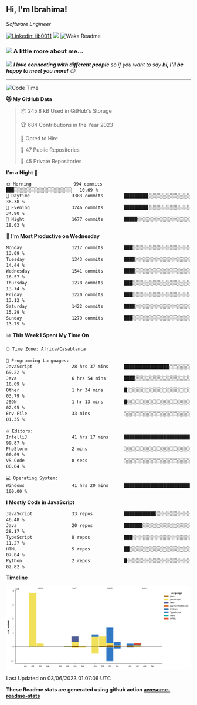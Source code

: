 <h2>Hi, I'm Ibrahima! </h2>
<p><em>Software Engineer 
</em></p>


[![Linkedin: iib0011](https://img.shields.io/badge/-iib0011-blue?style=flat-square&logo=Linkedin&logoColor=white&link=https://www.linkedin.com/in/iib0011/)](https://www.linkedin.com/in/iib0011/)
![](https://visitor-badge.glitch.me/badge?page_id=iib0011)
![Waka Readme](https://github.com/iib0011/iib0011/workflows/Waka%20Readme/badge.svg)


### <img src="https://media.giphy.com/media/VgCDAzcKvsR6OM0uWg/giphy.gif" width="50"> A little more about me...  


<img src="https://media.giphy.com/media/LnQjpWaON8nhr21vNW/giphy.gif" width="60"> <em><b>I love connecting with different people</b> so if you want to say <b>hi, I'll be happy to meet you more!</b> 😊</em>

---
<!--START_SECTION:waka-->
![Code Time](http://img.shields.io/badge/Code%20Time-2%2C144%20hrs%2035%20mins-blue)

**🐱 My GitHub Data** 

> 📦 245.8 kB Used in GitHub's Storage 
 > 
> 🏆 684 Contributions in the Year 2023
 > 
> 💼 Opted to Hire
 > 
> 📜 47 Public Repositories 
 > 
> 🔑 45 Private Repositories 
 > 
**I'm a Night 🦉** 

```text
🌞 Morning                994 commits         ███░░░░░░░░░░░░░░░░░░░░░░   10.69 % 
🌆 Daytime                3383 commits        █████████░░░░░░░░░░░░░░░░   36.38 % 
🌃 Evening                3246 commits        █████████░░░░░░░░░░░░░░░░   34.90 % 
🌙 Night                  1677 commits        █████░░░░░░░░░░░░░░░░░░░░   18.03 % 
```
📅 **I'm Most Productive on Wednesday** 

```text
Monday                   1217 commits        ███░░░░░░░░░░░░░░░░░░░░░░   13.09 % 
Tuesday                  1343 commits        ████░░░░░░░░░░░░░░░░░░░░░   14.44 % 
Wednesday                1541 commits        ████░░░░░░░░░░░░░░░░░░░░░   16.57 % 
Thursday                 1278 commits        ███░░░░░░░░░░░░░░░░░░░░░░   13.74 % 
Friday                   1220 commits        ███░░░░░░░░░░░░░░░░░░░░░░   13.12 % 
Saturday                 1422 commits        ████░░░░░░░░░░░░░░░░░░░░░   15.29 % 
Sunday                   1279 commits        ███░░░░░░░░░░░░░░░░░░░░░░   13.75 % 
```


📊 **This Week I Spent My Time On** 

```text
🕑︎ Time Zone: Africa/Casablanca

💬 Programming Languages: 
JavaScript               28 hrs 37 mins      █████████████████░░░░░░░░   69.22 % 
Java                     6 hrs 54 mins       ████░░░░░░░░░░░░░░░░░░░░░   16.69 % 
Other                    1 hr 34 mins        █░░░░░░░░░░░░░░░░░░░░░░░░   03.79 % 
JSON                     1 hr 13 mins        █░░░░░░░░░░░░░░░░░░░░░░░░   02.95 % 
Env File                 33 mins             ░░░░░░░░░░░░░░░░░░░░░░░░░   01.35 % 

🔥 Editors: 
IntelliJ                 41 hrs 17 mins      █████████████████████████   99.87 % 
PhpStorm                 2 mins              ░░░░░░░░░░░░░░░░░░░░░░░░░   00.09 % 
VS Code                  0 secs              ░░░░░░░░░░░░░░░░░░░░░░░░░   00.04 % 

💻 Operating System: 
Windows                  41 hrs 20 mins      █████████████████████████   100.00 % 
```

**I Mostly Code in JavaScript** 

```text
JavaScript               33 repos            ████████████░░░░░░░░░░░░░   46.48 % 
Java                     20 repos            ███████░░░░░░░░░░░░░░░░░░   28.17 % 
TypeScript               8 repos             ███░░░░░░░░░░░░░░░░░░░░░░   11.27 % 
HTML                     5 repos             ██░░░░░░░░░░░░░░░░░░░░░░░   07.04 % 
Python                   2 repos             █░░░░░░░░░░░░░░░░░░░░░░░░   02.82 % 
```



**Timeline**

![Lines of Code chart](https://raw.githubusercontent.com/iib0011/iib0011/master/assets/bar_graph.png)


 Last Updated on 03/06/2023 01:07:06 UTC
<!--END_SECTION:waka-->

**These Readme stats are generated using github action [awesome-readme-stats](https://github.com/iib0011/waka-readme-stats)**
